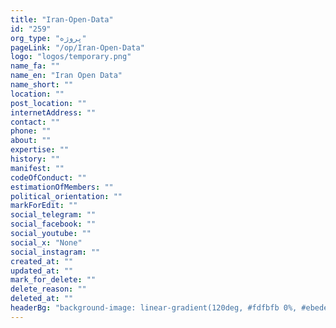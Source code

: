 ```yaml
---
title: "Iran-Open-Data"
id: "259"
org_type: "پروژه"
pageLink: "/op/Iran-Open-Data"
logo: "logos/temporary.png"
name_fa: ""
name_en: "Iran Open Data"
name_short: ""
location: ""
post_location: ""
internetAddress: ""
contact: ""
phone: ""
about: ""
expertise: ""
history: ""
manifest: ""
codeOfConduct: ""
estimationOfMembers: ""
political_orientation: ""
markForEdit: ""
social_telegram: ""
social_facebook: ""
social_youtube: ""
social_x: "None"
social_instagram: ""
created_at: ""
updated_at: ""
mark_for_delete: ""
delete_reason: ""
deleted_at: ""
headerBg: "background-image: linear-gradient(120deg, #fdfbfb 0%, #ebedee 100%);"
---
```


